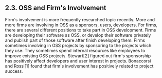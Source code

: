 ## 2.3. OSS and Firm's Involvement
Firm's involvement is more frequently researched topic recently. More and more firms are involving in OSS as a sponsors, users, developers. For firms, there are several different positions to take part in OSS development. Firms are developing their software as OSS, or develop their software privately and publish part of those software after finish developing them. Firms sometimes involving in OSS projects by sponsoring to the projects which they use. They sometimes spend internal resources like employees to improve existing OSS projects.
Stewart[2] figured out firm's sponsorship has positively affect developers and user interest in projects. Bonaccorsi and Rossi[1] found that firm's involvement has positively related to project success.
